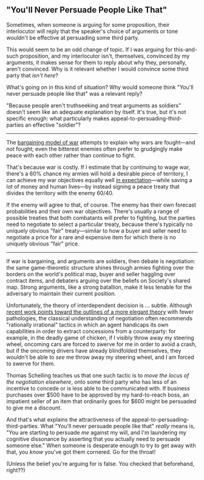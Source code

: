 ## "You'll Never Persuade People Like That"

Sometimes, when someone is arguing for some proposition, their interlocutor will reply that the speaker's choice of arguments or tone wouldn't be effective at persuading some third party.

This would seem to be an odd change of topic. If I was arguing for this-and-such proposition, and my interlocutor isn't, themselves, convinced by my arguments, it makes sense for them to reply about why they, personally, aren't convinced. Why is it relevant whether I would convince some third party that _isn't here_?

What's going on in this kind of situation? Why would someone think "You'll never persuade people like that" was a relevant reply?

"Because people aren't truthseeking and treat arguments as soldiers" doesn't seem like an adequate explanation by itself. It's true, but it's not specific enough: what particularly makes appeal-to-persuading-third-parties an effective "soldier"?

------

The [bargaining model of war](https://en.wikipedia.org/wiki/Bargaining_model_of_war) attempts to explain why wars are fought—and _not_ fought; even the bitterest enemies often prefer to grudgingly make peace with each other rather than continue to fight.

That's because war is costly. If I estimate that by continuing to wage war, there's a 60% chance my armies will hold a desirable piece of territory, I can achieve my war objectives equally well [in expectation](https://en.wikipedia.org/wiki/Expected_value)—while saving a lot of money and human lives—by instead signing a peace treaty that divides the territory with the enemy 60/40.

If the enemy will agree to that, of course. The enemy has their own forecast probabilities and their own war objectives. There's usually a range of possible treaties that both combatants will prefer to fighting, but the parties need to negotiate to select a particular treaty, because there's typically no uniquely obvious "fair" treaty—similar to how a buyer and seller need to negotiate a price for a rare and expensive item for which there is no uniquely obvious "fair" price.

-----

If war is bargaining, and arguments are soldiers, then debate is negotiation: the same game-theoretic structure shines through armies fighting over the borders on the world's political map, buyer and seller haggling over contract items, and debaters arguing over the beliefs on Society's shared map. Strong arguments, like a strong batallion, make it less tenable for the adversary to maintain their current position.

Unfortunately, the theory of interdependent decision is ... subtle. Although [recent work points toward the outlines of a more elegant theory](https://arbital.com/p/logical_dt/) with fewer pathologies, the classical understanding of negotiation often recommends "rationally irrational" tactics in which an agent handicaps its own capabilities in order to extract concessions from a counterparty: for example, in the deadly game of chicken, if I visibly throw away my steering wheel, oncoming cars are forced to swerve for me in order to avoid a crash, but if the oncoming drivers have already blindfolded themselves, they wouldn't be able to _see_ me throw away my steering wheel, and I am forced to swerve for them.

Thomas Schelling teaches us that one such tactic is to _move the locus of the negotiation elsewhere_, onto some third party who has less of an incentive to concede or is less able to be communicated with. If business purchases over $500 have to be approved by my hard-to-reach boss, an impatient seller of an item that ordinarily goes for $600 might be persuaded to give me a discount.

And that's what explains the attractiveness of the appeal-to-persuading-third-parties. What "You'll never persuade people like that" _really_ means is, "You are starting to persuade _me_ against my will, and I'm laundering my cognitive dissonance by asserting that you actually need to persuade someone else." When someone is desperate enough to try to get away with that, you _know_ you've got them cornered. Go for the throat!

(Unless the belief you're arguing for is false. You checked that beforehand, right??)
